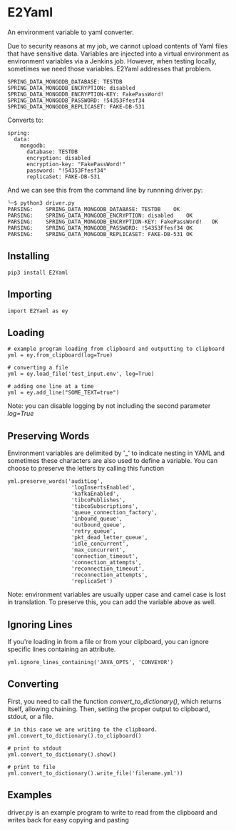 # E2Yaml
An environment variable to yaml converter. 

Due to security reasons at my job, we cannot upload contents of Yaml files that have sensitive data. Variables are injected into a virtual environment as environment variables via a Jenkins job. However, when testing locally, sometimes we need those variables. E2Yaml addresses that problem.

```
SPRING_DATA_MONGODB_DATABASE: TESTDB
SPRING_DATA_MONGODB_ENCRYPTION: disabled
SPRING_DATA_MONGODB_ENCRYPTION-KEY: FakePassWord!
SPRING_DATA_MONGODB_PASSWORD: !54353Ffesf34
SPRING_DATA_MONGODB_REPLICASET: FAKE-DB-531
```
Converts to:
```
spring:
  data:
    mongodb:
      database: TESTDB
      encryption: disabled
      encryption-key: "FakePassWord!"
      password: "!54353Ffesf34"
      replicaSet: FAKE-DB-531
```
 And we can see this from the command line by runnning driver.py:
 
 ```
 ╰─$ python3 driver.py
PARSING: 	SPRING_DATA_MONGODB_DATABASE: TESTDB	OK
PARSING: 	SPRING_DATA_MONGODB_ENCRYPTION: disabled	OK
PARSING: 	SPRING_DATA_MONGODB_ENCRYPTION-KEY: FakePassWord!	OK
PARSING: 	SPRING_DATA_MONGODB_PASSWORD: !54353Ffesf34	OK
PARSING: 	SPRING_DATA_MONGODB_REPLICASET: FAKE-DB-531	OK
 ```
## Installing
```
pip3 install E2Yaml
```

## Importing
```
import E2Yaml as ey
```

## Loading
```
# example program loading from clipboard and outputting to clipboard
yml = ey.from_clipboard(log=True)

# converting a file
yml = ey.load_file('test_input.env', log=True)

# adding one line at a time
yml = ey.add_line("SOME_TEXT=true")
```
Note: you can disable logging by not including the second parameter *log=True*

## Preserving Words
Environment variables are delimited by '_' to indicate nesting in YAML and sometimes these characters are also used to define a variable. You can choose to preserve the letters by calling this function
```
yml.preserve_words('auditLog',
                    'logInsertsEnabled',
                    'kafkaEnabled',
                    'tibcoPublishes',
                    'tibcoSubscriptions',
                    'queue_connection_factory',
                    'inbound_queue',
                    'outbound_queue',
                    'retry_queue',
                    'pkt_dead_letter_queue',
                    'idle_concurrent',
                    'max_concurrent',
                    'connection_timeout',
                    'connection_attempts',
                    'reconnection_timeout',
                    'reconnection_attempts',
                    'replicaSet')
```
Note: environment variables are usually upper case and camel case is lost in translation. To preserve this, you can add the variable above as well.

## Ignoring Lines
If you're loading in from a file or from your clipboard, you can ignore specific lines containing an attribute.
```
yml.ignore_lines_containing('JAVA_OPTS', 'CONVEYOR')
```

## Converting
First, you need to call the function *convert_to_dictionary()*, which returns itself, allowing chaining. Then, setting the proper output to clipboard, stdout, or a file.
```
# in this case we are writing to the clipboard.
yml.convert_to_dictionary().to_clipboard()

# print to stdout
yml.convert_to_dictionary().show()

# print to file
yml.convert_to_dictionary().write_file('filename.yml'))
```

## Examples
driver.py is an example program to write to read from the clipboard and writes back for easy copying and pasting
